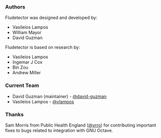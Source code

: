 ### Authors

Fludetector was designed and developed by:

- Vasileios Lampos
- William Mayor
- David Guzman

Fludetector is based on research by:

- Vasileios Lampos
- Ingemar J Cox
- Bin Zou
- Andrew Miller

### Current Team

- David Guzman (maintainer) - [@david-guzman](https://github.com/david-guzman)
- Vasileios Lampos - [@vlampos](https://github.com/vlampos)

### Thanks

Sam Morris from Public Health England ([@yrro](https://github.com/yrro))
for contributing important fixes to bugs related to integration with GNU Octave.